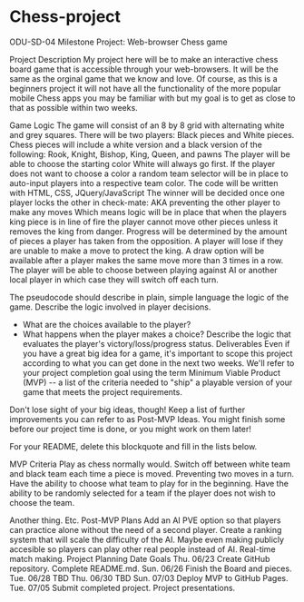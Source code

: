# Chess-project
ODU-SD-04 Milestone Project: Web-browser Chess game

Project Description
My project here will be to make an interactive chess board game that is accessible through your web-browsers. It will be the same as the orginal game that we know and love. Of course, as this is a beginners project it will not have all the functionality of the more popular mobile Chess apps you may be familiar with but my goal is to get as close to that as possible within two weeks.

Game Logic
The game will consist of an 8 by 8 grid with alternating white and grey squares.
There will be two players: Black pieces and White pieces.
Chess pieces will include a white version and a black version of the following: Rook, Knight, Bishop, King, Queen, and pawns
The player will be able to choose the starting color White will always go first.
If the player does not want to choose a color a random team selector will be in place to auto-input players into a respective team color.
The code will be written with HTML, CSS, JQuery/JavaScript
The winner will be decided once one player locks the other in check-mate: AKA preventing the other player to make any moves 
Which means logic will be in place that when the players king piece is in line of fire the player cannot move other pieces unless it removes the king from danger.
Progress will be determined by the amount of pieces a player has taken from the opposition.
A player will lose if they are unable to make a move to protect the king.
A draw option will be available after a player makes the same move more than 3 times in a row.
The player will be able to choose between playing against AI or another local player in which case they will switch off each turn.

The pseudocode should describe in plain, simple language the logic of the game.
Describe the logic involved in player decisions. 
  - What are the choices available to the player? 
  - What happens when the player makes a choice?
Describe the logic that evaluates the player's victory/loss/progress status.
Deliverables
Even if you have a great big idea for a game, it's important to scope this project according to what you can get done in the next two weeks. We'll refer to your project completion goal using the term Minimum Viable Product (MVP) -- a list of the criteria needed to "ship" a playable version of your game that meets the project requirements.

Don't lose sight of your big ideas, though! Keep a list of further improvements you can refer to as Post-MVP Ideas. You might finish some before our project time is done, or you might work on them later!

For your README, delete this blockquote and fill in the lists below.

MVP Criteria
Play as chess normally would.
Switch off between white team and black team each time a piece is moved. Preventing two moves in a turn.
Have the ability to choose what team to play for in the beginning.
Have the ability to be randomly selected for a team if the player does not wish to choose the team.

Another thing.
Etc.
Post-MVP Plans
Add an AI PVE option so that players can practice alone without the need of a second player.
Create a ranking system that will scale the difficulty of the AI.
Maybe even making publicly accesible so players can play other real people instead of AI. Real-time match making.
Project Planning
Date	Goals
Thu. 06/23	Create GitHub repository. Complete README.md.
Sun. 06/26	Finish the Board and pieces.
Tue. 06/28	TBD
Thu. 06/30	TBD
Sun. 07/03	Deploy MVP to GitHub Pages.
Tue. 07/05	Submit completed project. Project presentations.